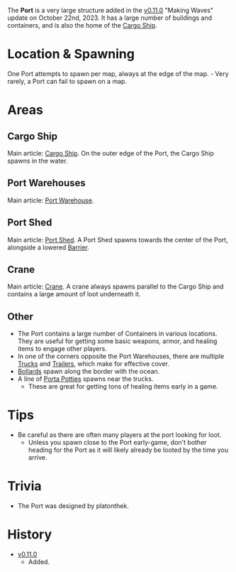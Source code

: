 The **Port** is a very large structure added in the [v0.11.0](https://github.com/HasangerGames/suroi/releases/tag/v0.11.0) "Making Waves" update on October 22nd, 2023. It has a large number of buildings and containers, and is also the home of the [Cargo Ship](/buildings/ship).

# Location & Spawning

One Port attempts to spawn per map, always at the edge of the map. - Very rarely, a Port can fail to spawn on a map.

# Areas

## Cargo Ship

Main article: [Cargo Ship](/buildings/ship).
On the outer edge of the Port, the Cargo Ship spawns in the water.

## Port Warehouses

Main article: [Port Warehouse](/buildings/port_warehouse).

## Port Shed

Main article: [Port Shed](/buildings/port_shed).
A Port Shed spawns towards the center of the Port, alongside a lowered [Barrier](/obstacles/barrier).

## Crane

Main article: [Crane](/buildings/crane).
A crane always spawns parallel to the Cargo Ship and contains a large amount of loot underneath it.

## Other

- The Port contains a large number of Containers in various locations. They are useful for getting some basic weapons, armor, and healing items to engage other players.
- In one of the corners opposite the Port Warehouses, there are multiple [Trucks](/obstacles/truck) and [Trailers](/obstacles/trailer), which make for effective cover.
- [Bollards](/obstacles/bollard) spawn along the border with the ocean.
- A line of [Porta Potties](/buildings/porta_potty) spawns near the trucks.
  - These are great for getting tons of healing items early in a game.

# Tips

- Be careful as there are often many players at the port looking for loot.
  - Unless you spawn close to the Port early-game, don't bother heading for the Port as it will likely already be looted by the time you arrive.

# Trivia

- The Port was designed by platonthek.

# History

- [v0.11.0](https://github.com/HasangerGames/suroi/releases/tag/v0.11.0)
  - Added.
